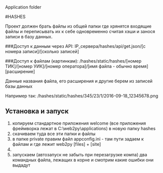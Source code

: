 Application folder

#HASHES

Проект должен брать файлы из общей папки где хрянятся входящие файлы и переписывать их к себе одновременно считая хэши и занося записи в базу данных.

###Доступ к данным через API:
IP_сервера/hashes/api/get.json/[с номера записи]/[сколько записей]

###Доступ к файлам (картинкам):
/hashes/static/hashes/[номер ТИК]/[номер УИК]/[номер оператора]/[имя файла - обычно время][расширение]

Данные названия файла, его расширения и другие берем из записей базы данных

Например так:
/hashes/static/hashes/345/23/1/2016-09-18_12345678.png

## Установка и запуск
1. копируем стандартное приложения welcome (все приложения фреймворка лежат в C:\web2py\applications) в новую папку hashes
2. скачиваем туда все эти папки и файлы
3. в папке private правим файл appconfig.ini - там пути задаем к файлам и где лежит web2py [files] + [site]
4. 
3. запускаем (автозапуск не забыть при перезагрузке компа) два командных файла, лежащих в корне и смотрим какие ошибки они выдадут



